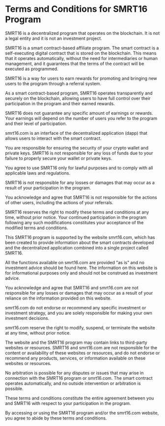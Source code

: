 # Terms and Conditions for SMRT16 Program

SMRT16 is a decentralized program that operates on the blockchain. It is not a legal entity and it is not an investment project.

SMRT16 is a smart contract-based affiliate program. The smart contract is a self-executing digital contract that is stored on the blockchain. This means that it operates automatically, without the need for intermediaries or human management, and it guarantees that the terms of the contract will be executed as programmed.

SMRT16 is a way for users to earn rewards for promoting and bringing new users to the program through a referral system.

As a smart contract-based program, SMRT16 operates transparently and securely on the blockchain, allowing users to have full control over their participation in the program and their earned rewards.

SMRT16 does not guarantee any specific amount of earnings or rewards. Your earnings will depend on the number of users you refer to the program and their level of participation.

smrt16.com is an interface of the decentralized application (dapp) that allows users to interact with the smart contract.

You are responsible for ensuring the security of your crypto wallet and private keys. SMRT16 is not responsible for any loss of funds due to your failure to properly secure your wallet or private keys.

You agree to use SMRT16 only for lawful purposes and to comply with all applicable laws and regulations.

SMRT16 is not responsible for any losses or damages that may occur as a result of your participation in the program.

You acknowledge and agree that SMRT16 is not responsible for the actions of other users, including the actions of your referrals.

SMRT16 reserves the right to modify these terms and conditions at any time, without prior notice. Your continued participation in the program following any such modifications constitutes your acceptance of the modified terms and conditions.

This SMRT16 program is supported by the website smrt16.com, which has been created to provide information about the smart contracts developed and the decentralized application combined into a single project called SMRT16.

All the functions available on smrt16.com are provided "as is" and no investment advice should be found here. The information on this website is for informational purposes only and should not be construed as investment advice.

You acknowledge and agree that SMRT16 and smrt16.com are not responsible for any losses or damages that may occur as a result of your reliance on the information provided on this website.

smrt16.com do not endorse or recommend any specific investment or investment strategy, and you are solely responsible for making your own investment decisions.

smrt16.com reserve the right to modify, suspend, or terminate the website at any time, without prior notice.

The website and the SMRT16 program may contain links to third-party websites or resources. SMRT16 and smrt16.com are not responsible for the content or availability of these websites or resources, and do not endorse or recommend any products, services, or information available on these websites or resources.

No arbitration is possible for any disputes or issues that may arise in connection with the SMRT16 program or smrt16.com. The smart contract operates automatically, and no outside intervention or arbitration is possible.

These terms and conditions constitute the entire agreement between you and SMRT16 with respect to your participation in the program.

By accessing or using the SMRT16 program and/or the smrt16.com website, you agree to abide by these terms and conditions.
